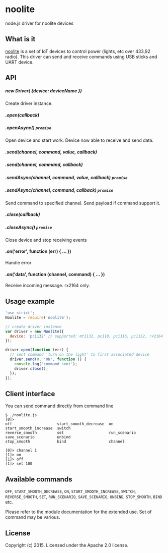 # noolite
node.js driver for noolite devices

## What is it

[noolite](http://www.noo.com.by/) is a set of IoT devices to control power (lights, etc over 433,92 radio). This driver can send and receive commands using USB sticks and UART device.

## API

##### new Driver( {device: deviceName })
Create driver instance.

##### .open(callback)
##### .openAsync() `promise`
Open device and start work. Device now able to receive and send data.

##### .send(channel, command, value, callback)
##### .send(channel, command, callback)
##### .sendAsync(channel, command, value, callback) `promise`
##### .sendAsync(channel, command, callback) `promise`

Send command to specified channel. Send payload if command support it.

##### .close(callback)
##### .closeAsync() `promise`
Close device and stop receiving events

#### .on('error', function (err) { ... })
Handle error

#### .on('data', function (channel, command) { ... })
Receive incoming message. rx2164 only.


## Usage example

```javascript
'use strict';
Noolite = require('noolite');

// create driver instance
var driver = new Noolite({
  device: 'pc1132' // supported: mt1132, pc118, pc1116, pc1132, rx2164
});

driver.open(function (err) {
  // sent command 'turn on the light' to first associated device
  driver.send(0, 'ON', function () {
    console.log('command sent');
    driver.close();
  });
});
```

## Client interface
You can send command directly from command line

    $ ./noolite.js
    [0]>
    off                    start_smooth_decrease  on                     start_smooth_increase  switch
    reverse_smooth         set                    run_scenario           save_scenario          unbind
    stop_smooth            bind                   channel

    [0]> channel 1
    [1]> on
    [1]> off
    [1]> set 100


## Available commands


`OFF`, `START_SMOOTH_DECREASE`, `ON`, `START_SMOOTH_INCREASE`, `SWITCH`, `REVERSE_SMOOTH`, `SET`, `RUN_SCENARIO`, `SAVE_SCENARIO`, `UNBIND`, `STOP_SMOOTH`, `BIND` etc.

Please refer to the module documentation for the extended use. Set of command may be various.

## License

Copyright (c) 2015. Licensed under the Apache 2.0 license.
